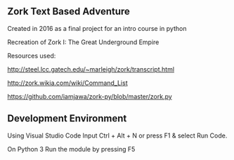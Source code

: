 ## Zork Text Based Adventure
Created in 2016 as a final project for an intro course in python

Recreation of Zork I: The Great Underground Empire

Resources used: 

http://steel.lcc.gatech.edu/~marleigh/zork/transcript.html

http://zork.wikia.com/wiki/Command_List

https://github.com/iamjawa/zork-py/blob/master/zork.py

## Development Environment

Using Visual Studio Code
Input Ctrl + Alt + N or press F1 & select Run Code.

On Python 3
Run the module by pressing F5
